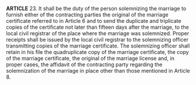 **ARTICLE** 23. It shall be the duty of the person solemnizing the marriage to furnish either of the contracting parties the original of the marriage certificate referred to in Article 6 and to send the duplicate and triplicate copies of the certificate not later than fifteen days after the marriage, to the local civil registrar of the place where the marriage was solemnized. Proper receipts shall be issued by the local civil registrar to the solemnizing officer transmitting copies of the marriage certificate. The solemnizing officer shall retain in his file the quadruplicate copy of the marriage certificate, the copy of the marriage certificate, the original of the marriage license and, in proper cases, the affidavit of the contracting party regarding the solemnization of the marriage in place other than those mentioned in Article 8.